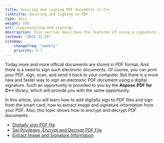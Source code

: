 ```yaml
---
title: Securing and signing PDF documents in C++
linktitle: Securing and signing in PDF
type: docs
weight: 150
url: /cpp/securing-and-signing/
description: This section describes the features of using a signature and securing your PDF document using C++
lastmod: "2021-12-15"
sitemap:
    changefreq: "weekly"
    priority: 0.7
---
```


Today more and more official documents are stored in PDF format. And there is a need to sign such electronic documents. Of course, you can print your PDF, sign, scan, and send it back to your computer. But there is a more new and faster way to sign an electronic PDF document using a digital signature. Such an opportunity is provided to you by the **Aspose.PDF for C++** library, which will provide you with the same opportunity.

In this article, you will learn how to add digitally sign to PDF files and sign from the smart card, how to extract image and signature information from your PDF. Also, this topic shows how to encrypt and decrypt PDF documents.

- [Digitally sign PDF file](/pdf/cpp/digitally-sign-pdf-file/)
- [Set Privileges, Encrypt and Decrypt PDF File](/pdf/cpp/set-privileges-encrypt-and-decrypt-pdf-file/)
- [Extract Image and Signature Information](/pdf/cpp/extract-image-and-signature-information/)

